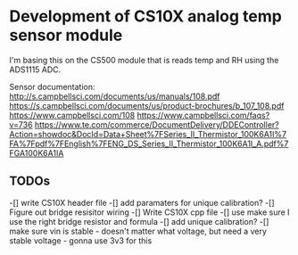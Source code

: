 # Development of CS10X analog temp sensor module
I'm basing this on the CS500 module that is reads temp and RH using the ADS1115 ADC.

Sensor documentation:
http://s.campbellsci.com/documents/us/manuals/108.pdf
https://s.campbellsci.com/documents/us/product-brochures/b_107_108.pdf
https://www.campbellsci.com/108
https://www.campbellsci.com/faqs?v=736
https://www.te.com/commerce/DocumentDelivery/DDEController?Action=showdoc&DocId=Data+Sheet%7FSeries_II_Thermistor_100K6A1I%7FA%7Fpdf%7FEnglish%7FENG_DS_Series_II_Thermistor_100K6A1I_A.pdf%7FGA100K6A1IA

## TODOs
-[] write CS10X header file
    -[] add paramaters for unique calibration?
-[] Figure out bridge resisitor wiring
-[] Write CS10X cpp file 
    -[] use make sure I use the right bridge resistor and formula
    -[] add unique calibration?
-[] make sure vin is stable - doesn't matter what voltage, but need a very stable voltage
    - gonna use 3v3 for this


